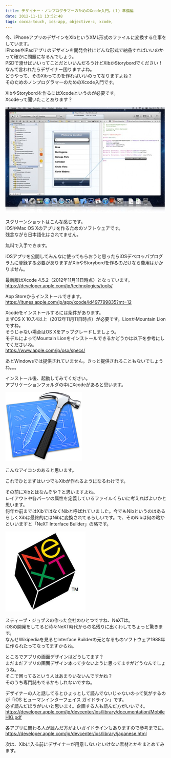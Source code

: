 ```yaml
---
title: デザイナー・ノンプログラマーのためのXcode入門。（１）準備編
date: 2012-11-11 13:52:48
tags: cocoa-touch, ios-app, objective-c, xcode,
---
```


今、iPhoneアプリのデザインをXibというXML形式のファイルに変換する仕事をしています。<br>
iPhoneやiPadアプリのデザインを開発会社にどんな形式で納品すればいいのかって確かに問題になるんでしょう。<br>
PSDで渡せばいいってことだといいんだろうけどXibかStorybordでください！なんて言われたらデザイナー困りますよね。<br>
どうやって、そのXibってのを作ればいいのってなりますよね？<br>
そのためのノンプログラマーのためのXcode入門です。

XibやStorybordを作るにはXcodeというのが必要です。<br>
Xcodeって聞いたことあります？

<img src="/images/2012/11/new_single_window20110711-e1352641275301.jpeg" alt="" title="Xcode window" width="498" height="331" class="alignnone size-full wp-image-814">

スクリーンショットはこんな感じです。<br>
iOSやMac OS Xのアプリを作るためのソフトウェアです。<br>
残念ながら日本語化はされてません。

無料で入手できます。

iOSアプリを公開してみんなに使ってもらおうと思ったらiOSデベロッパプログラムに登録する必要がありますがXibやStorybordを作るのだけなら費用はかかりません。

最新版はXcode 4.5.2（2012年11月11日時点）となっています。<br>
<a href="https://developer.apple.com/jp/technologies/tools/">https://developer.apple.com/jp/technologies/tools/</a>

App Storeからインストールできます。<br>
<a href="https://itunes.apple.com/jp/app/xcode/id497799835?mt=12">https://itunes.apple.com/jp/app/xcode/id497799835?mt=12</a>

Xcodeをインストールするには条件があります。<br>
まずOS X 10.7.4以上（2012年11月11日時点）が必要です。LionかMountain Lionですね。<br>
そうじゃない場合はOS Xをアップグレードしましょう。<br>
モデルによってMountain Lionをインストールできるかどうかは以下を参考にしてくださいね。<br>
<a href="https://www.apple.com/jp/osx/specs/">https://www.apple.com/jp/osx/specs/</a>

あとWindowsでは提供されていません。きっと提供されることもないでしょうね。。。

インストール後、起動してみてください。<br>
アプリケーションフォルダの中にXcodeがあると思います。

<img src="/images/2012/11/new_hero20110308.jpeg" alt="" title="Xcode icon" width="239" height="216" class="alignnone size-full wp-image-815" />

こんなアイコンのあると思います。

これでひとまずはいつでもXibが作れるようになるわけです。

その前にXibとはなんぞや？と思いますよね。<br>
レイアウトや各パーツの属性を定義しているファイルくらいに考えればよいかと思います。<br>
何年か前まではXibではなくNibと呼ばれていました。今でもNibというのはあるらしくXibは最終的にはNibに変換されてるらしいです。で、そのNibは何の略かといいますと「NeXT Interface Builder」の略です。

<img src="/images/2012/11/20061029-logo-next.jpeg" alt="" title="NeXT Logo" width="250" height="250" class="alignnone size-full wp-image-829" />

スティーブ・ジョブスの作った会社のひとつですね、NeXTは。<br>
iOSの開発をしてると時々NeXT時代からの名残りに出くわしてちょっと驚きます。<br>
なんせWikipediaを見るとInterface Builderの元となるものソフトウェア1988年に作られたってなってますからね。

ところでアプリの画面デザインはどうしてます？<br>
まだまだアプリの画面デザイン本って少ないように思ってますがどうなんでしょうね。<br>
そこで困ってるという人はあまりいないんですかね？<br>
そのうち専門誌もでるかもしれないですね。

デザイナーの人と話してるとひょっとして読んでないじゃないのって気がするのが「iOS ヒューマンインターフェイス ガイドライン」です。<br>
必ず読んだほうがいいと思います。企画する人も読んだ方がいいです。<br>
<a href="https://developer.apple.com/jp/devcenter/ios/library/documentation/MobileHIG.pdf">https://developer.apple.com/jp/devcenter/ios/library/documentation/MobileHIG.pdf</a>

各アプリに関わる人が読んだ方がよいガイドラインもありますので参考までに。<br>
<a href="https://developer.apple.com/jp/devcenter/ios/library/japanese.html">https://developer.apple.com/jp/devcenter/ios/library/japanese.html</a>

次は、Xibに入る前にデザイナーが用意しないといけない素材とかをまとめてみます。
